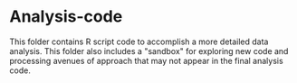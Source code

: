 # Analysis-code

This folder contains  R script code to accomplish a more detailed data analysis.  This folder also includes a "sandbox" for exploring new code and processing avenues of approach that may not appear in the final analysis code. 
